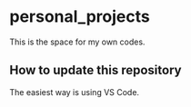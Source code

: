 # personal_projects

This is the space for my own codes.

## How to update this repository

The easiest way is using VS Code.
